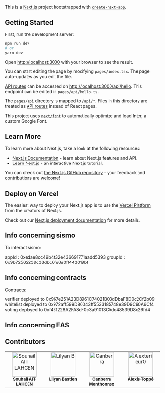 This is a [Next.js](https://nextjs.org/) project bootstrapped with [`create-next-app`](https://github.com/vercel/next.js/tree/canary/packages/create-next-app).

## Getting Started

First, run the development server:

```bash
npm run dev
# or
yarn dev
```

Open [http://localhost:3000](http://localhost:3000) with your browser to see the result.

You can start editing the page by modifying `pages/index.tsx`. The page auto-updates as you edit the file.

[API routes](https://nextjs.org/docs/api-routes/introduction) can be accessed on [http://localhost:3000/api/hello](http://localhost:3000/api/hello). This endpoint can be edited in `pages/api/hello.ts`.

The `pages/api` directory is mapped to `/api/*`. Files in this directory are treated as [API routes](https://nextjs.org/docs/api-routes/introduction) instead of React pages.

This project uses [`next/font`](https://nextjs.org/docs/basic-features/font-optimization) to automatically optimize and load Inter, a custom Google Font.

## Learn More

To learn more about Next.js, take a look at the following resources:

- [Next.js Documentation](https://nextjs.org/docs) - learn about Next.js features and API.
- [Learn Next.js](https://nextjs.org/learn) - an interactive Next.js tutorial.

You can check out [the Next.js GitHub repository](https://github.com/vercel/next.js/) - your feedback and contributions are welcome!

## Deploy on Vercel

The easiest way to deploy your Next.js app is to use the [Vercel Platform](https://vercel.com/new?utm_medium=default-template&filter=next.js&utm_source=create-next-app&utm_campaign=create-next-app-readme) from the creators of Next.js.

Check out our [Next.js deployment documentation](https://nextjs.org/docs/deployment) for more details.

## Info concerning sismo

To interact sismo:

appId : 0xedae8cc49b4f32e436691771aadd5393
groupId : 0x9b72562239c38dbc6fe8a0ff443019bf

## Info concerning contracts

Contracts:

verifier deployed to 0x967e251A23D8961C74021B03dDbaF8D0c2Cf2b09
whitelist deployed to 0x972aff599D86043ff5533185748e39D9C90A6Cf4
voting deployed to 0xf451228A2FA8dF0c3a91013C5dc48539D8c26fd4

## Info concerning EAS


## Contributors

<table>
  <tbody>
    <tr>
        <td align="center" valign="top" width="14.28%"><a href="https://github.com/Souhail99"><img src="https://avatars.githubusercontent.com/u/55179344?v=4" width="80px;" alt="Souhail AIT LAHCEN"/><br /><sub><b>Souhail AIT LAHCEN</b></sub></a></td>
        <td align="center" valign="top" width="14.28%"><a href="https://github.com/lilyanB"><img src="https://avatars.githubusercontent.com/u/91454320?v=4" width="80px;" alt="Lilyan B"/><br /><sub><b>Lilyan Bastien</b></sub></a></td>
        <td align="center" valign="top" width="14.28%"><a href="https://github.com/CanberraMenthonnex"><img src="https://avatars.githubusercontent.com/u/70761366?v=4" width="80px;" alt="Canberra"/><br /><sub><b>Canberra Menthonnex</b></sub></a></td>
        <td align="center" valign="top" width="14.28%"><a href="https://github.com/Alexterieur0"><img src="https://avatars.githubusercontent.com/u/122485525?v=4" width="80px;" alt="Alexterieur0"/><br /><sub><b>Alexis Toppé</b></sub></a></td>
    </tr>
    </tbody>
</table>